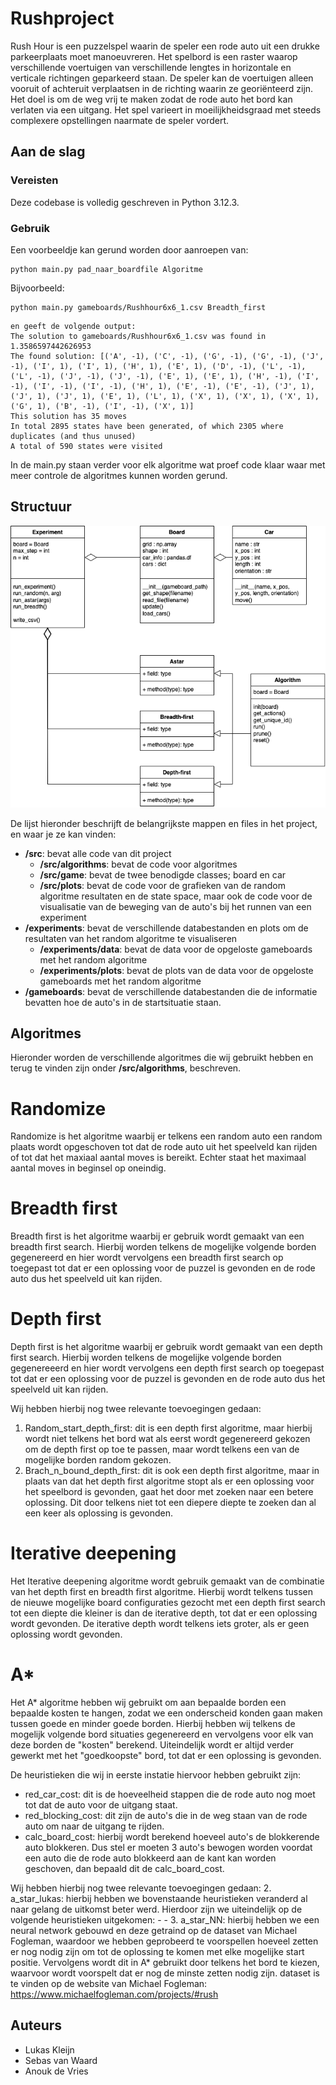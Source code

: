 # Rushproject
Rush Hour is een puzzelspel waarin de speler een rode auto uit een drukke parkeerplaats moet manoeuvreren. Het spelbord is een raster waarop verschillende voertuigen van verschillende lengtes in horizontale en verticale richtingen geparkeerd staan. De speler kan de voertuigen alleen vooruit of achteruit verplaatsen in de richting waarin ze georiënteerd zijn. Het doel is om de weg vrij te maken zodat de rode auto het bord kan verlaten via een uitgang. Het spel varieert in moeilijkheidsgraad met steeds complexere opstellingen naarmate de speler vordert.

## Aan de slag

### Vereisten
Deze codebase is volledig geschreven in Python 3.12.3.

### Gebruik
Een voorbeeldje kan gerund worden door aanroepen van:

```
python main.py pad_naar_boardfile Algoritme
```

Bijvoorbeeld:

```
python main.py gameboards/Rushhour6x6_1.csv Breadth_first
```

```
en geeft de volgende output:
The solution to gameboards/Rushhour6x6_1.csv was found in 1.3586597442626953
The found solution: [('A', -1), ('C', -1), ('G', -1), ('G', -1), ('J', -1), ('I', 1), ('I', 1), ('H', 1), ('E', 1), ('D', -1), ('L', -1), ('L', -1), ('J', -1), ('J', -1), ('E', 1), ('E', 1), ('H', -1), ('I', -1), ('I', -1), ('I', -1), ('H', 1), ('E', -1), ('E', -1), ('J', 1), ('J', 1), ('J', 1), ('E', 1), ('L', 1), ('X', 1), ('X', 1), ('X', 1), ('G', 1), ('B', -1), ('I', -1), ('X', 1)]
This solution has 35 moves
In total 2895 states have been generated, of which 2305 where duplicates (and thus unused)
A total of 590 states were visited
```

In de main.py staan verder voor elk algoritme wat proef code klaar waar met meer controle de algoritmes kunnen worden gerund.


## Structuur
![alt text](https://github.com/sebasvanwaard/rushproject/blob/main/UML.png)


De lijst hieronder beschrijft de belangrijkste mappen en files in het project, en waar je ze kan vinden:

- **/src**: bevat alle code van dit project
  - **/src/algorithms**: bevat de code voor algoritmes
  - **/src/game**: bevat de twee benodigde classes; board en car
  - **/src/plots**: bevat de code voor de grafieken van de random algoritme resultaten en de state space, maar ook de code voor de visualisatie van de beweging van de auto's bij het runnen van een experiment
- **/experiments**: bevat de verschillende databestanden en plots om de resultaten van het random algoritme te visualiseren
  - **/experiments/data**: bevat de data voor de opgeloste gameboards met het random algoritme
  - **/experiments/plots**: bevat de plots van de data voor de opgeloste gameboards met het random algoritme  
- **/gameboards**: bevat de verschillende databestanden die de informatie bevatten hoe de auto's in de startsituatie staan. 


## Algoritmes
Hieronder worden de verschillende algoritmes die wij gebruikt hebben en terug te vinden zijn onder **/src/algorithms**, beschreven.

# Randomize
Randomize is het algoritme waarbij er telkens een random auto een random plaats wordt opgeschoven tot dat de rode auto uit het speelveld kan rijden of tot dat het maxiaal aantal moves is bereikt. Echter staat het maximaal aantal moves in beginsel op oneindig. 

# Breadth first
Breadth first is het algoritme waarbij er gebruik wordt gemaakt van een breadth first search. Hierbij worden telkens de mogelijke volgende borden gegenereerd en hier wordt vervolgens een breadth first search op toegepast tot dat er een oplossing voor de puzzel is gevonden en de rode auto dus het speelveld uit kan rijden. 

# Depth first
Depth first is het algoritme waarbij er gebruik wordt gemaakt van een depth first search. Hierbij worden telkens de mogelijke volgende borden gegenereeerd en hier wordt vervolgens een depth first search op toegepast tot dat er een oplossing voor de puzzel is gevonden en de rode auto dus het speelveld uit kan rijden. 

Wij hebben hierbij nog twee relevante toevoegingen gedaan:
1. Random_start_depth_first: dit is een depth first algoritme, maar hierbij wordt niet telkens het bord wat als eerst wordt gegenereerd gekozen om de depth first op toe te passen, maar wordt telkens een van de mogelijke borden random gekozen. 
2. Brach_n_bound_depth_first: dit is ook een depth first algoritme, maar in plaats van dat het depth first algoritme stopt als er een oplossing voor het speelbord is gevonden, gaat het door met zoeken naar een betere oplossing. Dit door telkens niet tot een diepere diepte te zoeken dan al een keer als oplossing is gevonden. 

# Iterative deepening
Het Iterative deepening algoritme wordt gebruik gemaakt van de combinatie van het depth first en breadth first algoritme. Hierbij wordt telkens tussen de nieuwe mogelijke board configuraties gezocht met een depth first search tot een diepte die kleiner is dan de iterative depth, tot dat er een oplossing wordt gevonden. De iterative depth wordt telkens iets groter, als er geen oplossing wordt gevonden. 

# A*
Het A* algoritme hebben wij gebruikt om aan bepaalde borden een bepaalde kosten te hangen, zodat we een onderscheid konden gaan maken tussen goede en minder goede borden. Hierbij hebben wij telkens de mogelijk volgende bord situaties gegenereerd en vervolgens voor elk van deze borden de "kosten" berekend. Uiteindelijk wordt er altijd verder gewerkt met het "goedkoopste" bord, tot dat er een oplossing is gevonden. 

De heuristieken die wij in eerste instatie hiervoor hebben gebruikt zijn:
- red_car_cost: dit is de hoeveelheid stappen die de rode auto nog moet tot dat de auto voor de uitgang staat.
- red_blocking_cost: dit zijn de auto's die in de weg staan van de rode auto om naar de uitgang te rijden.
- calc_board_cost: hierbij wordt berekend hoeveel auto's de blokkerende auto blokkeren. Dus stel er moeten 3 auto's bewogen worden voordat een auto die de rode auto blokkeerd aan de kant kan worden geschoven, dan bepaald dit de calc_board_cost. 

Wij hebben hierbij nog twee relevante toevoegingen gedaan:
2. a_star_lukas: hierbij hebben we bovenstaande heuristieken veranderd al naar gelang de uitkomst beter werd. Hierdoor zijn we uiteindelijk op de volgende heuristieken uitgekomen:
    - 
    - 
3. a_star_NN: hierbij hebben we een neural network gebouwd en deze getraind op de dataset van Michael Fogleman, waardoor we hebben geprobeerd te voorspellen hoeveel zetten er nog nodig zijn om tot de oplossing te komen met elke mogelijke start positie. Vervolgens wordt dit in A* gebruikt door telkens het bord te kiezen, waarvoor wordt voorspelt dat er nog de minste zetten nodig zijn.
    dataset is te vinden op de website van Michael Fogleman: https://www.michaelfogleman.com/projects/#rush 


## Auteurs
- Lukas Kleijn
- Sebas van Waard
- Anouk de Vries



